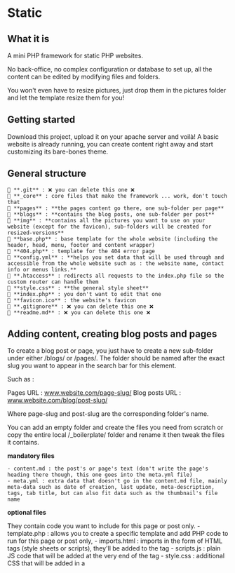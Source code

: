 # Static

<!-- TODO : add installation instructions (activate necessary apache extensions : yaml, activate gd (image resizing) -->
<!-- TODO : explain how to run locally : change apache document root -->
<!-- TODO : explain how to update existing website without smooching its contents -->

## What it is

A mini PHP framework for static PHP websites.

No back-office, no complex configuration or database to set up, all the content can be edited by modifying files and folders.

You won't even have to resize pictures, just drop them in the pictures folder and let the template resize them for you!

## Getting started

Download this project, upload it on your apache server and voilà! A basic website is already running, you can create content right away and start customizing its bare-bones theme.

## General structure

	📁 **.git** : ❌ you can delete this one ❌
	📁 **_core** : core files that make the framework ... work, don't touch that
	📁 **pages** : **the pages content go there, one sub-folder per page**
	📁 **blogs** : **contains the blog posts, one sub-folder per post**
	📁 **img** : **contains all the pictures you want to use on your website (except for the favicon), sub-folders will be created for resized-versions**
	📄 **base.php** : base template for the whole website (including the header, head, menu, footer and content wrapper)
	📄 **404.php** : template for the 404 error page
	📄 **config.yml** : **helps you set data that will be used through and accessible from the whole website such as : the website name, contact info or menus links.**
	📄 **.htaccess** : redirects all requests to the index.php file so the custom router can handle them
	📄 **style.css** : **the general style sheet**
	📄 **index.php** : you don't want to edit that one
	📄 **favicon.ico** : the website's favicon
	📄 **.gitignore** : ❌ you can delete this one ❌
	📄 **readme.md** : ❌ you can delete this one ❌

## Adding content, creating blog posts and pages

To create a blog post or page, you just have to create a new sub-folder under either /blogs/ or /pages/. The folder should be named after the exact slug you want to appear in the search bar for this element.

Such as :

Pages URL  : www.website.com/page-slug/
Blog posts URL : www.website.com/blog/post-slug/

Where page-slug and post-slug are the corresponding folder's name.

You can add an empty folder and create the files you need from scratch or copy the entire local /_boilerplate/ folder and rename it then tweak the files it contains.

**mandatory files**

	- content.md : the post's or page's text (don't write the page's heading there though, this one goes into the meta.yml file)
	- meta.yml : extra data that doesn't go in the content.md file, mainly meta-data such as date of creation, last update, meta-description, tags, tab title, but can also fit data such as the thumbnail's file name

**optional files**

They contain code you want to include for this page or post only.
	- template.php : allows you to create a specific template and add PHP code to run for this page or post only,
	- imports.html : imports in the form of HTML tags (style sheets or scripts), they'll be added to the <head> tag
	- scripts.js : plain JS code that will be added at the very end of the <body> tag
	- style.css : additional CSS that will be added in a <style> tag at the end of the body, just before the JavaScript

**Create drafts**

📁 **_draft-page-or-blog**
📄 **draft-content.md**

If you want to prevent drafts from being displayed on your website for now but still want them saved on the server,
simply store their markdown files in the /pages/ or /blogs/ folder, they will be ignored.

For the same result, you can also hide an existing piece of content by adding an underscore at the beginning of the name of its folder.

## Special pages and templates

**Home page**

You can find its files in the /__home_page/ folder. This folder works the same as a page or blog post folder except the template.php file is mandatory here.

**Generic template for pages and blog post**

/pages/single.php and /blog/single.php allow you to edit the way all pages and blog posts are displayed.

**Blog posts list and tag page**

/blogs/ contains extra folders for blog specific pages which are :
	- /__list/ : displays the list of the blog posts at www.website.com/blog/
	- /__tag/ : same as list except only the posts who possess a given tag are displayed, this page can be access by clicking on a tag name in the list, its URL looks like www.website.com/tag/tag-name

The files in those folders behave exactly like blog post files except the template.php file is mandatory for them to work properly.

##  Customizing templates

Each template can access the following variables :
	- data : array that contains all the data extracted from the website's folders, contains the following keys :
		- list : for the pages that display a list such as the tag or blog list page
		- meta : meta.yml file content as a PHP array
		- content : content.md text converted to HTML
		- excerpt : the first 55 words of the content
		- imports : imports.html content as is
		- js : scripts.js content as is
		- css : style.css content as is
		- js_intag : can be populated in the page / post-specific template itself with JavaScript code between <script> tags
		- css_intag : can be populated in the page / post-specific template itself with CSS code between <style> tags

## Pictures

All the pictures go into the /img/ folder. Just drop them at the root of the folder.

You can then use them in a template with the corresponding URL :
/img/pic-name.jpg

Or request a specific size like so :
/img/<width>/<height>/pic-name.jpg
(eg. /img/200/300/pic-name.jpg)

The file formats are currently supported :
	- jpg
	- png
	- svg
	- gif
	- ico
	- webp

Note : the svg files are never resized, an URL containing a height and width for an svg will simply yield the original file instead of a resized copy.
